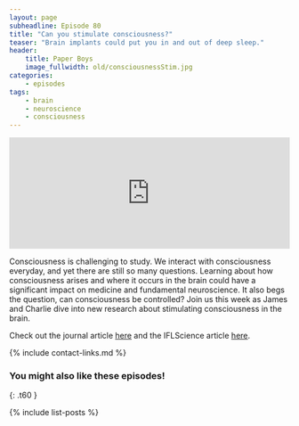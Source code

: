 ```yaml
---
layout: page
subheadline: Episode 80
title: "Can you stimulate consciousness?"
teaser: "Brain implants could put you in and out of deep sleep."
header:
    title: Paper Boys
    image_fullwidth: old/consciousnessStim.jpg
categories:
    - episodes
tags:
    - brain
    - neuroscience
    - consciousness
---
```


<iframe src="https://pinecast.com/player/3084416b-42a8-414a-b242-51817645be62?theme=thick" seamless height="200" style="border:0" class="pinecast-embed" frameborder="0" width="100%"></iframe>

Consciousness is challenging to study. We interact with consciousness everyday, and yet there are still so many questions. Learning about how consciousness arises and where it occurs in the brain could have a significant impact on medicine and fundamental neuroscience. It also begs the question, can consciousness be controlled? Join us this week as James and Charlie dive into new research about stimulating consciousness in the brain.	

Check out the journal article [here](https://linkinghub.elsevier.com/retrieve/pii/S0896627320300052) and the IFLScience article [here](https://www.iflscience.com/brain/scientists-switch-consciousness-on-or-off-in-monkeys-using-tiny-brain-zaps/).


{% include contact-links.md %}

### You might also like these episodes!
{: .t60 }

{% include list-posts %}
